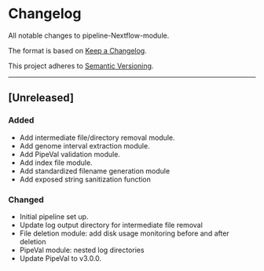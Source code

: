 # Changelog
All notable changes to pipeline-Nextflow-module.

The format is based on [Keep a Changelog](https://keepachangelog.com/en/1.0.0/).

This project adheres to [Semantic Versioning](https://semver.org/spec/v2.0.0.html).

---

## [Unreleased]
### Added
- Add intermediate file/directory removal module.
- Add genome interval extraction module.
- Add PipeVal validation module.
- Add index file module.
- Add standardized filename generation module
- Add exposed string sanitization function

### Changed
- Initial pipeline set up.
- Update log output directory for intermediate file removal
- File deletion module: add disk usage monitoring before and after deletion
- PipeVal module: nested log directories
- Update PipeVal to v3.0.0.
